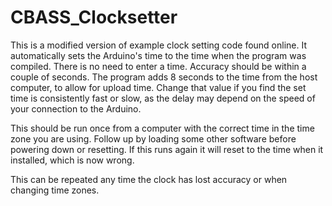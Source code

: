 # CBASS_Clocksetter
This is a modified version of example clock setting code found online.
It automatically sets the Arduino's time to the time when the program was compiled.  There is no need to enter a time.  Accuracy should be within a couple of seconds.  The program adds 8 seconds to the time from the host computer, to allow for upload time.  Change that value if you find the set time is consistently fast or slow, as the delay may depend on the speed of your connection to the Arduino.

This should be run once from a computer with the correct time in the time zone you are using.  Follow up by loading some other software before powering down or resetting.  If this runs again it will reset to the time when it installed, which is now wrong.

This can be repeated any time the clock has lost accuracy or when changing time zones.
